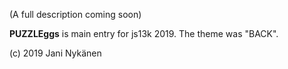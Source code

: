 (A full description coming soon)

**PUZZLEggs** is main entry for js13k 2019. The theme was "BACK".

(c) 2019 Jani Nykänen
